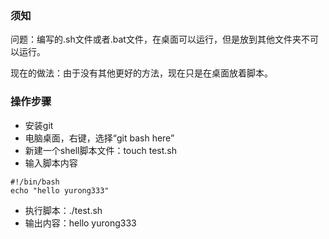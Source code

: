 
### 须知

问题：编写的.sh文件或者.bat文件，在桌面可以运行，但是放到其他文件夹不可以运行。

现在的做法：由于没有其他更好的方法，现在只是在桌面放着脚本。

### 操作步骤

- 安装git
- 电脑桌面，右键，选择“git bash here”
- 新建一个shell脚本文件：touch test.sh
- 输入脚本内容
```text
#!/bin/bash
echo "hello yurong333"
```
- 执行脚本：./test.sh
- 输出内容：hello yurong333
















